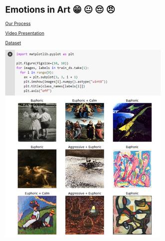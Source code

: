 # Emotions in Art :grin: :neutral_face: :pensive: :angry:

[Our Process](https://sakshikakkad.github.io/creAItivity/)

[Video Presentation](https://vimeo.com/653916819?share=copy)

[Dataset](http://saifmohammad.com/WebPages/wikiartemotions.html)

![](https://github.com/sakshikakkad/creAItivity/blob/dc0ac28b41b49f53d17ae44310d684985ef6e04d/emotions.png?raw=true)

